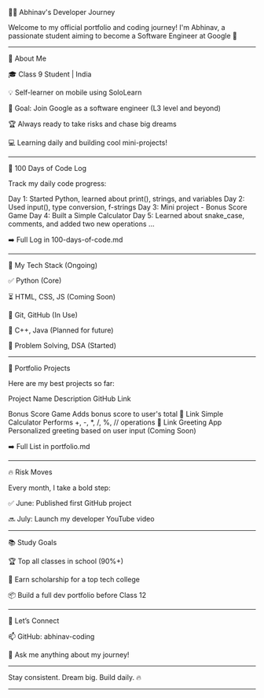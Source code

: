 👨‍💻 Abhinav's Developer Journey

Welcome to my official portfolio and coding journey! I'm Abhinav, a passionate student aiming to become a Software Engineer at Google 🚀


---

📌 About Me

🎓 Class 9 Student | India

💡 Self-learner on mobile using SoloLearn

🎯 Goal: Join Google as a software engineer (L3 level and beyond)

🏆 Always ready to take risks and chase big dreams

💻 Learning daily and building cool mini-projects!



---

📅 100 Days of Code Log

Track my daily code progress:

Day 1: Started Python, learned about print(), strings, and variables
Day 2: Used input(), type conversion, f-strings
Day 3: Mini project - Bonus Score Game
Day 4: Built a Simple Calculator
Day 5: Learned about snake_case, comments, and added two new operations
...

➡️ Full Log in 100-days-of-code.md


---

🧠 My Tech Stack (Ongoing)

✅ Python (Core)

⏳ HTML, CSS, JS (Coming Soon)

🧩 Git, GitHub (In Use)

🎯 C++, Java (Planned for future)

🧮 Problem Solving, DSA (Started)



---

💼 Portfolio Projects

Here are my best projects so far:

Project Name	Description	GitHub Link

Bonus Score Game	Adds bonus score to user's total	🔗 Link
Simple Calculator	Performs +, -, *, /, %, // operations	🔗 Link
Greeting App	Personalized greeting based on user input	(Coming Soon)


➡️ Full List in portfolio.md


---

🔥 Risk Moves

Every month, I take a bold step:

✅ June: Published first GitHub project

🔜 July: Launch my developer YouTube video



---

📚 Study Goals

🏆 Top all classes in school (90%+)

💸 Earn scholarship for a top tech college

📦 Build a full dev portfolio before Class 12



---

🤝 Let’s Connect

📫 GitHub: abhinav-coding

🧠 Ask me anything about my journey!



---

Stay consistent. Dream big. Build daily. 🔥


---

